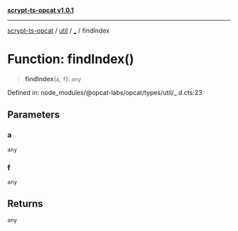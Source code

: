 [**scrypt-ts-opcat v1.0.1**](../../../../README.md)

***

[scrypt-ts-opcat](../../../../README.md) / [util](../../README.md) / [\_](../README.md) / findIndex

# Function: findIndex()

> **findIndex**(`a`, `f`): `any`

Defined in: node\_modules/@opcat-labs/opcat/types/util/\_.d.cts:23

## Parameters

### a

`any`

### f

`any`

## Returns

`any`
